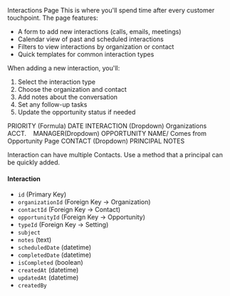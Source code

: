 Interactions Page This is where you'll spend time after every customer touchpoint. The page features:

- A form to add new interactions (calls, emails, meetings)
- Calendar view of past and scheduled interactions
- Filters to view interactions by organization or contact
- Quick templates for common interaction types

When adding a new interaction, you'll:

1. Select the interaction type
2. Choose the organization and contact
3. Add notes about the conversation
4. Set any follow-up tasks
5. Update the opportunity status if needed

 
PRIORITY (Formula)
DATE
INTERACTION  (Dropdown)
Organizations 
ACCT.    MANAGER(Dropdown)
OPPORTUNITY NAME/ Comes from Opportunity Page
CONTACT  (Dropdown)
PRINCIPAL
NOTES

Interaction can have multiple Contacts. Use a method that a principal can be quickly added.

#### **Interaction**

- `id` (Primary Key)    
- `organizationId` (Foreign Key → Organization)    
- `contactId` (Foreign Key → Contact)    
- `opportunityId` (Foreign Key → Opportunity)    
- `typeId` (Foreign Key → Setting)    
- `subject`    
- `notes` (text)    
- `scheduledDate` (datetime)    
- `completedDate` (datetime)    
- `isCompleted` (boolean)    
- `createdAt` (datetime)    
- `updatedAt` (datetime)    
- `createdBy`    
